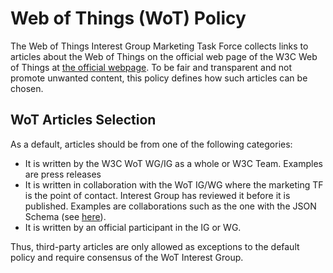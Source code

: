 # Web of Things (WoT) Policy

The Web of Things Interest Group Marketing Task Force collects links to articles about the Web of Things on the official web page of the W3C Web of Things at [the official webpage](https://www.w3.org/WoT/about/articles/).
To be fair and transparent and not promote unwanted content, this policy defines how such articles can be chosen.

## WoT Articles Selection

As a default, articles should be from one of the following categories:

- It is written by the W3C WoT WG/IG as a whole or W3C Team. Examples are press releases
- It is written in collaboration with the WoT IG/WG where the marketing TF is the point of contact. Interest Group has reviewed it before it is published. Examples are collaborations such as the one with the JSON Schema (see [here](https://json-schema.org/blog/posts/w3c-wot-case-study)).
- It is written by an official participant in the IG or WG.

Thus, third-party articles are only allowed as exceptions to the default policy and require consensus of the WoT Interest Group.
